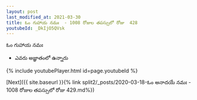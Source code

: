 ```yaml
---
layout: post
last_modified_at: 2021-03-30
title: ఓం గుహాయ నమః  - 1008 రోజుల తపస్సులో రోజు  428
youtubeId: _DkIjO5QVsk
---
```

 
 
 ఓం గుహాయ నమః  
 
 -  ఎవరు అజ్ఞాతంలో ఉన్నారు 
 
  
 
  
 
 
 
 
 
 


{% include youtubePlayer.html id=page.youtubeId %}
 
[Next]({{ site.baseurl }}{% link  split2/_posts/2020-03-18-ఓం అనాదయే నమః  - 1008 రోజుల తపస్సులో రోజు  429.md%})
 

